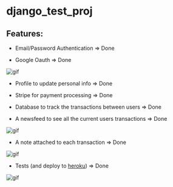 # django_test_proj

## Features:

- Email/Password Authentication => Done

- Google Oauth => Done

![gif](https://cl.ly/f945d6eb4003/Screen%20Recording%202019-02-17%20at%2004.19%20PM.gif)

- Profile to update personal info => Done

- Stripe for payment processing => Done

- Database to track the transactions between users => Done

- A newsfeed to see all the current users transactions => Done

![gif](https://cl.ly/3ea448a04dc2/Screen%252520Recording%2525202019-02-17%252520at%25252004.31%252520PM.gif)

- A note attached to each transaction => Done

![gif](https://cl.ly/fce8b7db2622/download/Screen%252520Recording%2525202019-02-17%252520at%25252004.35%252520PM.gif)

- Tests (and deploy to [heroku](https://quiet-wildwood-86659.herokuapp.com)) => Done

![gif](https://cl.ly/a2a36648b512/Screen%252520Recording%2525202019-02-17%252520at%25252004.44%252520PM.gif)
